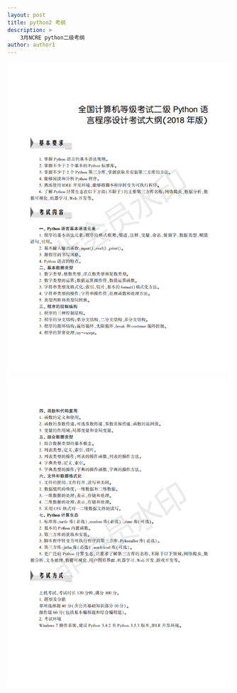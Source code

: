 ```yaml
---
layout: post
title: python2 考纲
description: >
    3月NCRE python二级考纲
author: author1
---
```

![0](/assets/img/python/kg_00.png)
![1](/assets/img/python/kg_01.png)